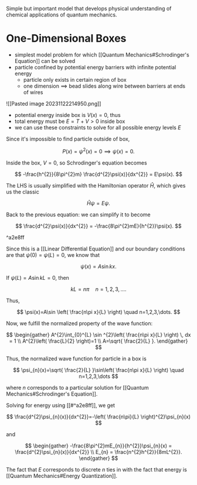 Simple but important model that develops physical understanding of chemical applications of quantum mechanics.

# One-Dimensional Boxes

- simplest model problem for which [[Quantum Mechanics#Schrodinger's Equation]] can be solved
- particle confined by potential energy barriers with infinite potential energy
	- particle only exists in certain region of box
	- one dimension $\implies$ bead slides along wire between barriers at ends of wires
 
![[Pasted image 20231122214950.png]]

- potential energy inside box is $V(x)=0$, thus
- total energy must be $E = T+V > 0$ inside box
- we can use these constraints to solve for all possible energy levels $E$

Since it's impossible to find particle outside of box, 

$$
P(x) = \psi^{2}(x) = 0 \implies \psi(x) = 0.
$$

Inside the box, $V=0$, so Schrodinger's equation becomes

$$
-\frac{h^{2}}{8\pi^{2}m} \frac{d^{2}\psi(x)}{dx^{2}} = E\psi(x).
$$

The LHS is usually simplified with the Hamiltonian operator $\hat{H}$, which gives us the classic

$$
\hat{H}\psi = E\psi.
$$

Back to the previous equation: we can simplify it to become

$$
\frac{d^{2}\psi(x)}{dx^{2}} = -\frac{8\pi^{2}mE}{h^{2}}\psi(x).
$$

^a2e8ff

Since this is a [[Linear Differential Equation]] and our boundary conditions are that $\psi(0)=\psi(L)=0$, we know that 

$$
\psi(x)=A\sin kx.
$$

If $\psi(L)=A\sin kL=0$, then

$$
kL=n\pi \quad n=1,2,3,\dots.
$$

Thus,

$$
\psi(x)=A\sin \left( \frac{n\pi x}{L} \right) \quad n=1,2,3,\dots.
$$

Now, we fulfill the normalized property of the wave function:

$$
\begin{gather}
A^{2}\int_{0}^{L} \sin ^{2}\left( \frac{n\pi x}{L} \right) \, dx = 1 \\
A^{2}\left( \frac{L}{2} \right)=1 \\
A=\sqrt{ \frac{2}{L} }. 
\end{gather}
$$

Thus, the normalized wave function for particle in a box is

$$
\psi_{n}(x)=\sqrt{ \frac{2}{L} }\sin\left( \frac{n\pi x}{L} \right) \quad n=1,2,3,\dots
$$

where $n$ corresponds to a particular solution for [[Quantum Mechanics#Schrodinger's Equation]]. 

Solving for energy using [[#^a2e8ff]], we get 

$$
\frac{d^{2}\psi_{n}(x)}{dx^{2}}=-\left( \frac{n\pi}{L} \right)^{2}\psi_{n}(x)
$$

and 

$$
\begin{gather}
-\frac{8\pi^{2}mE_{n}}{h^{2}}\psi_{n}(x) = \frac{d^{2}\psi_{n}(x)}{dx^{2}} \\
E_{n} = \frac{n^{2}h^{2}}{8mL^{2}}.
\end{gather}
$$

The fact that $E$ corresponds to discrete $n$ ties in with the fact that energy is [[Quantum Mechanics#Energy Quantization]].